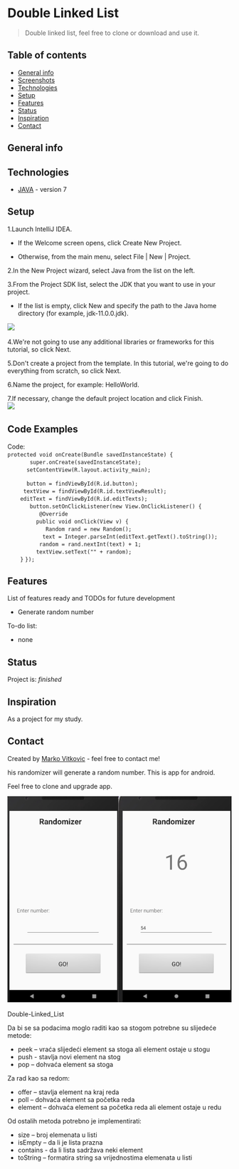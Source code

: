 # Double Linked List
> Double linked list, feel free to clone or download and use it.

## Table of contents
* [General info](#general-info)
* [Screenshots](#screenshots)
* [Technologies](#technologies)
* [Setup](#setup)
* [Features](#features)
* [Status](#status)
* [Inspiration](#inspiration)
* [Contact](#contact)

## General info



## Technologies
* [JAVA](https://docs.oracle.com/en/java/) - version 7


## Setup
1.Launch IntelliJ IDEA.</br>

* If the Welcome screen opens, click Create New Project.</br>

* Otherwise, from the main menu, select File | New | Project.</br>

2.In the New Project wizard, select Java from the list on the left.</br>

3.From the Project SDK list, select the JDK that you want to use in your project.</br>

* If the list is empty, click New and specify the path to the Java home directory (for example, jdk-11.0.0.jdk).</br>

![](https://resources.jetbrains.com/help/img/idea/2019.3/java-t-create-new-project.png)</br>

4.We're not going to use any additional libraries or frameworks for this tutorial, so click Next.</br>

5.Don't create a project from the template. In this tutorial, we're going to do everything from scratch, so click Next.</br>

6.Name the project, for example: HelloWorld.</br>

7.If necessary, change the default project location and click Finish.</br>
![](:https://www.jetbrains.com/74fab6fa-bcb5-4491-bb9d-db5bf756d518)</br>






## Code Examples
Code:</br>
`protected void onCreate(Bundle savedInstanceState) {`</br>
 `       super.onCreate(savedInstanceState);`</br>
  `      setContentView(R.layout.activity_main);`</br>


   `      button = findViewById(R.id.button);`</br>
    `     textView = findViewById(R.id.textViewResult);`</br>
     `    editText = findViewById(R.id.editTexts);`</br>
 `       button.setOnClickListener(new View.OnClickListener() {`</br>
       `          @Override`</br>
        `         public void onClick(View v) {`</br>
  `            Random rand = new Random();`</br>
          `           text = Integer.parseInt(editText.getText().toString());`</br>
           `          random = rand.nextInt(text) + 1;`</br>
            `         textView.setText("" + random);`</br>
             `    }`
     `});`</br>


## Features
List of features ready and TODOs for future development
* Generate random number 

To-do list:
* none

## Status
Project is: _finished_

## Inspiration
As a project for my study.

## Contact
Created by [Marko Vitkovic](https://github.com/MarkoVitkovic) - feel free to contact me!








his randomizer will generate a random number. This is app for android.

Feel free to clone and upgrade app.


![](https://github.com/MarkoVitkovic/Randomizer_java/blob/master/random.png)




Double-Linked_List

Da bi se sa podacima moglo raditi kao sa stogom potrebne su slijedeće metode:

- peek – vraća slijedeći element sa stoga ali element ostaje u stogu
- push - stavlja novi element na stog
- pop – dohvaća element sa stoga

Za rad kao sa redom:

- offer – stavlja element na kraj reda
- poll – dohvaća element sa početka reda
- element – dohvaća element sa početka reda ali element ostaje u redu

Od ostalih metoda potrebno je implementirati:

- size – broj elemenata u listi
- isEmpty – da li je lista prazna
- contains - da li lista sadržava neki element
- toString – formatira string sa vrijednostima elemenata u listi 

